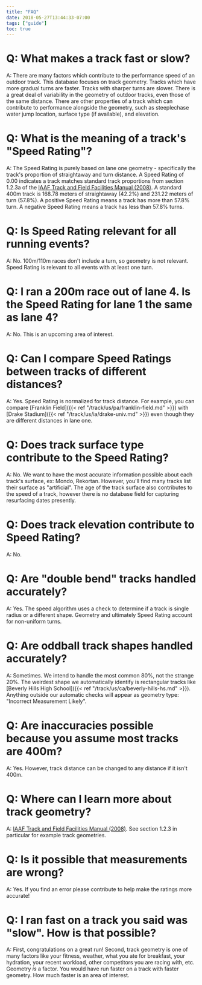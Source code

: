 ```yaml
---
title: "FAQ"
date: 2018-05-27T13:44:33-07:00
tags: ["guide"]
toc: true
---
```

<!--more-->

# Q: What makes a track fast or slow?

A: There are many factors which contribute to the performance speed of an outdoor track. This database focuses on track geometry. Tracks which have more gradual turns are faster. Tracks with sharper turns are slower. There is a great deal of variability in the geometry of outdoor tracks, even those of the same distance. There are other properties of a track which can contribute to performance alongside the geometry, such as steeplechase water jump location, surface type (if available), and elevation.

# Q: What is the meaning of a track's "Speed Rating"?

A: The Speed Rating is purely based on lane one geometry - specifically the track's proportion of straightaway and turn distance. A Speed Rating of 0.00 indicates a track matches standard track proportions from section 1.2.3a of the [IAAF Track and Field Facilities Manual (2008)][0]. A standard 400m track is 168.78 meters of straightaway (42.2%) and 231.22 meters of turn (57.8%). A positive Speed Rating means a track has more than 57.8% turn. A negative Speed Rating means a track has less than 57.8% turns.

# Q: Is Speed Rating relevant for all running events?

A: No. 100m/110m races don't include a turn, so geometry is not relevant. Speed Rating is relevant to all events with at least one turn.

# Q: I ran a 200m race out of lane 4. Is the Speed Rating for lane 1 the same as lane 4?

A: No. This is an upcoming area of interest.

# Q: Can I compare Speed Ratings between tracks of different distances?

A: Yes. Speed Rating is normalized for track distance. For example, you can compare [Franklin Field]({{< ref "/track/us/pa/franklin-field.md" >}}) with [Drake Stadium]({{< ref "/track/us/ia/drake-univ.md" >}}) even though they are different distances in lane one.

# Q: Does track surface type contribute to the Speed Rating?

A: No. We want to have the most accurate information possible about each track's surface, ex: Mondo, Rekortan. However, you'll find many tracks list their surface as "artificial". The age of the track surface also contributes to the speed of a track, however there is no database field for capturing resurfacing dates presently.

# Q: Does track elevation contribute to Speed Rating?

A: No.

# Q: Are "double bend" tracks handled accurately?

A: Yes. The speed algorithm uses a check to determine if a track is single radius or a different shape. Geometry and ultimately Speed Rating account for non-uniform turns.

# Q: Are oddball track shapes handled accurately?

A: Sometimes. We intend to handle the most common 80%, not the strange 20%. The weirdest shape we automatically identify is rectangular tracks like [Beverly Hills High School]({{< ref "/track/us/ca/beverly-hills-hs.md" >}}). Anything outside our automatic checks will appear as geometry type: "Incorrect Measurement Likely".

# Q: Are inaccuracies possible because you assume most tracks are 400m?

A: Yes. However, track distance can be changed to any distance if it isn't 400m.

# Q: Where can I learn more about track geometry?

A: [IAAF Track and Field Facilities Manual (2008)][0]. See section 1.2.3 in particular for example track geometries.

# Q: Is it possible that measurements are wrong?

A: Yes. If you find an error please contribute to help make the ratings more accurate!

# Q: I ran fast on a track you said was "slow". How is that possible?

A: First, congratulations on a great run! Second, track geometry is one of many factors like your fitness, weather, what you ate for breakfast, your hydration, your recent workload, other competitors you are racing with, etc. Geometry *is* a factor. You would have run faster on a track with faster geometry. How much faster is an area of interest.


[0]: https://www.iaaf.org/download/download?filename=77c027b0-46b8-405d-9ffd-889fa28e3f6e.pdf&urlslug=IAAF%20Track%20and%20Field%20Facilities%20
